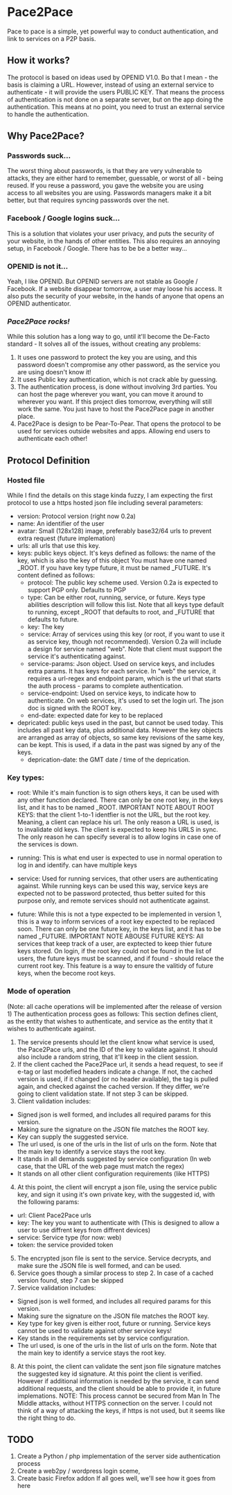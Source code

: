 # Pace2Pace
Pace to pace is a simple, yet powerful way to conduct authentication, and link to services on a P2P basis.

## How it works?
The protocol is based on ideas used by OPENID V1.0. Bט that I mean - the basis is claiming a URL. However, instead of using an external service to authenticate - it will provide the users PUBLIC KEY. That means the process of authentication is not done on a separate server, but on the app doing the authentication. This means at no point, you need to trust an external service to handle the authentication.

## Why Pace2Pace?
### Passwords suck...
The worst thing about passwords, is that they are very vulnerable to attacks, they are either hard to remember, guessable, or worst of all - being reused. If you reuse a password, you gave the website you are using access to all websites you are using. Passwords managers make it a bit better, but that requires syncing passwords over the net.
### Facebook / Google logins suck...
This is a solution that violates your user privacy, and puts the security of your website, in the hands of other entities. This also requires an annoying setup, in Facebook / Google. There has to be be a better way...
### OPENID is not it...
Yeah, I like OPENID. But OPENID servers are not stable as Google / Facebook. If a website disappear tomorrow, a user may loose his access. It also puts the security of your website, in the hands of anyone that opens an OPENID authenticator.
### *Pace2Pace rocks!*
While this solution has a long way to go, until it'll become the De-Facto standard - It solves all of the issues, without creating any problems:
1. It uses one password to protect the key you are using, and this password doesn't compromise any other password, as the service you are using doesn't know it!
2. It uses Public key authentication, which is not crack able by guessing.
3. The authentication process, is done without involving 3rd parties. You can host the page wherever you want, you can move it around to wherever you want. If this project dies tomorrow, everything will still work the same. You just have to host the Pace2Pace page in another place.
4. Pace2Pace is design to be Pear-To-Pear. That opens the protocol to be used for services outside websites and apps. Allowing end users to authenticate each other!
## Protocol Definition
### Hosted file
While I find the details on this stage kinda fuzzy, I am expecting the first protocol to use a https hosted json file including several parameters:
* version: Protocol version (right now 0.2a)
* name: An identifier of the user
* avatar: Small (128x128) image, preferably base32/64 urls to prevent extra request (future implemation)
* urls: all urls that use this key.
* keys: public keys object. It's keys defined as follows: the name of the key, which is also the key of this object You must have one named \_ROOT. If you have key type future, it must be named \_FUTURE.
It's content defined as follows:
  - protocol: The public key scheme used. Version 0.2a is expected to support PGP only. Defaults to PGP
  - type: Can be either root, running, service, or future. Keys type abilities description will follow this list. Note that all keys type default to running, except \_ROOT that defaults to root, and \_FUTURE that defaults to future.
  - key: The key
  - service: Array of services using this key (or root, if you want to use it as service key, though not recommended). Version 0.2a will include a design for service named "web". Note that client must support the service it's authenticating against.
  - service-params: Json object. Used on service keys, and includes extra params. It has keys for each service. In "web" the service, it requires a url-regex and endpoint param, which is the url that starts the auth process - params  to complete authentication.
  - service-endpoint: Used on service keys, to indicate how to authenticate. On web services, it's used to set the login url.
  The json doc is signed with the ROOT key.
  - end-date: expected date for key to be replaced
* depricated: public keys used in the past, but cannot be used today. This includes all past key data, plus additional data. However the key objects are arranged as array of objects, so same key revisions of the same key, can be kept. This is used, if a data in the past was signed by any of the keys.
  - deprication-date: the GMT date / time of the deprication.
### Key types:
* root: While it's main function is to sign others keys, it can be used with any other function declared. There can only be one root key, in the keys list, and it has to be named \_ROOT.
IMPORTANT NOTE ABOUT ROOT KEYS: that the client 1-to-1 identfier is not the URL, but the root key. Meaning, a client can replace his url. The only reason a URL is used, is to invalidate old keys. The client is expected to keep his URLS in sync. The only reason he can specify several is to allow logins in case one of the services is down.

* running: This is what end user is expected to use in normal operation to log in and identify. can have multiple keys
* service: Used for running services, that other users are authenticating against. While running keys can be used this way, service keys are expected not to be password protected, thus better suited for this purpose only, and remote services should not authenticate against.
* future: While this is not a type expected to be implemented in version 1, this is a way to inform services of a root key expected to be replaced soon. There can only be one future key, in the keys list, and it has to be named \_FUTURE.
IMPORTANT NOTE ABOUSE FUTURE KEYS: All services that keep track of a user, are exptected to keep thier future keys stored. On login, if the root key could not be found in the list of users, the future keys must be scanned, and if found - should relace the current root key. This feature is a way to ensure the valitidy of future keys, when the become root keys.

### Mode of operation
(Note: all cache operations will be implemented after the release of version 1)
The authentication process goes as follows:
This section defines client, as the entity that wishes to authenticate, and service as the entity that it wishes to authenticate against.
1. The service presents should let the client know what service is used, the Pace2Pace urls, and the ID of the key to validate against. It should also include a random string, that it'll keep in the client session.
2. If the client cached the Pace2Pace url, it sends a head request, to see if e-tag or last modefied headers indicate a change. If not, the cached version is used, if it changed (or no header available), the tag is pulled again, and checked against the cached version. If they differ, we're going to client validation state. If not step 3 can be skipped.
3. Client validation includes:
* Signed json is well formed, and includes all required params for this version.
* Making sure the signature on the JSON file matches the ROOT key.
* Key can supply the suggested service.
* The url used, is one of the urls in the list of urls on the form. Note that the main key to identify a service stays the root key.
* It stands in all demands suggested by service configuration (In web case, that the URL of the web page must match the regex)
* It stands on all other client configuration requirements (like HTTPS)
4. At this point, the client will encrypt a json file, using the service public key, and sign it using it's own private key, with the suggested id, with the following params:
* url: Client Pace2Pace urls
* key: The key you want to authenticate with (This is designed to allow a user to use diffrent keys from diffrent devices)
* service: Service type (for now: web)
* token: the service provided token
5. The encrypted json file is sent to the service. Service decrypts, and make sure the JSON file is well formed, and can be used.
6. Service goes though a similar process to step 2. In case of a cached version found, step 7 can be skipped
7. Service validation includes:
* Signed json is well formed, and includes all required params for this version.
* Making sure the signature on the JSON file matches the ROOT key.
* Key type for key given is either root, future or running. Service keys cannot be used to validate against other service keys!
* Key stands in the requirements set by service configuration.
* The url used, is one of the urls in the list of urls on the form. Note that the main key to identify a service stays the root key.
8. At this point, the client can validate the sent json file signature matches the suggested key id signature. At this point the client is verified. However if additional information is needed by the service, it can send additional requests, and the client should be able to provide it, in future implemations.
NOTE: This process cannot be secured from Man In The Middle attacks, without HTTPS connection on the server. I could not think of a way of attacking the keys, if https is not used, but it seems like the right thing to do.

## TODO
1. Create a Python / php implementation of the server side authentication process
2. Create a web2py / wordpress login sceme,
3. Create basic Firefox addon
If all goes well, we'll see how it goes from here
